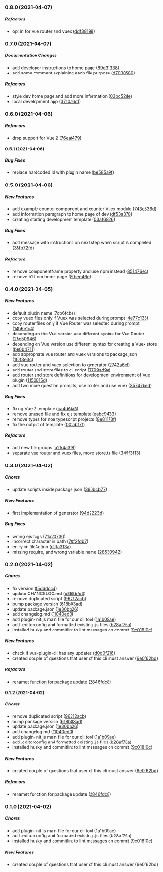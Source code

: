 ### 0.8.0 (2021-04-07)

##### Refactors

*  opt in for vue router and vuex ([ddf38198](https://github.com/Formonsus/vue-plugin-cli/commit/ddf381988c986ac9014bf25d31cc1924f1332fec))

### 0.7.0 (2021-04-07)

##### Documentation Changes

*  add developer instructions to home page ([89d31338](https://github.com/Formonsus/vue-plugin-cli/commit/89d31338f5df0375b78340453486ed76aabfb6fe))
*  add some comment explaining each file purpose ([d7038589](https://github.com/Formonsus/vue-plugin-cli/commit/d70385891cc34f313e4b9e5b1b99f5c6cfd114f8))

##### Refactors

*  style dev home page and add more information ([03bc52de](https://github.com/Formonsus/vue-plugin-cli/commit/03bc52deacfe98939af70f4e31505af6f731462b))
*  local development app ([3710a6c1](https://github.com/Formonsus/vue-plugin-cli/commit/3710a6c192b2a215ff17c9dbd5f34736e6e8105b))

### 0.6.0 (2021-04-06)

##### Refactors

*  drop support for Vue 2 ([76eaf479](https://github.com/Formonsus/vue-plugin-cli/commit/76eaf479a393b4c87ff1ecbe1a5692cbbe86b3d8))

#### 0.5.1 (2021-04-06)

##### Bug Fixes

*  replace hardcoded id with plugin name ([be585a9f](https://github.com/Formonsus/vue-plugin-cli/commit/be585a9f519bcb9ce349f46ca27aa0408268cec9))

### 0.5.0 (2021-04-06)

##### New Features

*  add example counter component and counter Vuex module ([743e836d](https://github.com/Formonsus/vue-plugin-cli/commit/743e836d295b58a7da48650522a2dadd905b5e7f))
*  add information paragraph to home page of dev ([df53a378](https://github.com/Formonsus/vue-plugin-cli/commit/df53a37858216801dd53883568076aab8e7ee316))
*  creating starting development template ([03af6826](https://github.com/Formonsus/vue-plugin-cli/commit/03af6826a4914dcde9bab3e302008c85075f7f56))

##### Bug Fixes

*  add message with instructions on next step when script is completed ([35fb72fd](https://github.com/Formonsus/vue-plugin-cli/commit/35fb72fddbae4d83c6bd2bf442c222bb4bd5e4fa))

##### Refactors

*  remove componentName property and use npm instead ([851476ec](https://github.com/Formonsus/vue-plugin-cli/commit/851476ec32937c61892c8a7714b9318731fe17ef))
*  remove h1 from home page ([8fbee46e](https://github.com/Formonsus/vue-plugin-cli/commit/8fbee46e1bf57e9758c190be7a8a5e1858c1c546))

### 0.4.0 (2021-04-05)

##### New Features

*  default plugin name ([7cb6fcbe](https://github.com/Formonsus/vue-plugin-cli/commit/7cb6fcbe3a6d2704213ab1600619f2ae75586de4))
*  copy vuex files only if Vuex was selected during prompt ([4e77c133](https://github.com/Formonsus/vue-plugin-cli/commit/4e77c1335fdd1426d59bc51cc44a62cda5d28113))
*  copy router files only if Vue Router was selected during prompt ([14b6e1c4](https://github.com/Formonsus/vue-plugin-cli/commit/14b6e1c4ebd245147a2df4ae48fec99130635490))
*  depending on the Vue version use different syntax for Vue Router ([25c50946](https://github.com/Formonsus/vue-plugin-cli/commit/25c50946629afbb805708b33968045c003768698))
*  depending on Vue version use different syntax for creating a Vuex store ([b60b4711](https://github.com/Formonsus/vue-plugin-cli/commit/b60b4711a4a0bf1c3b0fa276a5e425af8cd892c6))
*  add appropriate vue router and vuex versions to package.json ([1f0f3e3c](https://github.com/Formonsus/vue-plugin-cli/commit/1f0f3e3c0f8f6c40530a2678abf5c3faf335d49c))
*  add vue router and vuex selection to generator ([2742a6cf](https://github.com/Formonsus/vue-plugin-cli/commit/2742a6cfff8f6fc7c258b2710d5df171577b75a2))
*  add router and store files to cli script ([7799ad9e](https://github.com/Formonsus/vue-plugin-cli/commit/7799ad9e4159a5510205ef8da9293bb8504d5c33))
*  add router and store definitions for development environment of Vue plugin ([1150015d](https://github.com/Formonsus/vue-plugin-cli/commit/1150015d515cda8797de12131919518302a4d8da))
*  add two more question prompts, use router and use vuex ([35747bed](https://github.com/Formonsus/vue-plugin-cli/commit/35747bedbceb2f4385afa93690f6c8ab6a0e1c35))

##### Bug Fixes

*  fixing Vue 2 template ([ca4d6fa5](https://github.com/Formonsus/vue-plugin-cli/commit/ca4d6fa587f436932c57327dbf43f335fba8e8d5))
*  remove unused file and fix ejs template ([eabc9433](https://github.com/Formonsus/vue-plugin-cli/commit/eabc9433dc35f1a4fcea74935dfa7c3c3297c255))
*  remove types for non typescript projects ([8e81173f](https://github.com/Formonsus/vue-plugin-cli/commit/8e81173fcbd8661cd495d171b5383529209729c5))
*  fix the output of template ([00fabf7f](https://github.com/Formonsus/vue-plugin-cli/commit/00fabf7f387fd5583a88ebf48cb1e09d2cc703ab))

##### Refactors

*  add new file groups ([a254a3f8](https://github.com/Formonsus/vue-plugin-cli/commit/a254a3f8a3d0de9c9a8177d603de4c902da0731b))
*  separate vue router and vuex files, move store.ts file ([349f3f13](https://github.com/Formonsus/vue-plugin-cli/commit/349f3f1365c9aa7832bc0eefbc0a95f3ba9528ce))

### 0.3.0 (2021-04-02)

##### Chores

*  update scripts inside package.json ([390bcb77](https://github.com/Formonsus/vue-plugin-cli/commit/390bcb77e7c1de0783bf12520ab5505484e084a6))

##### New Features

*  first implementation of generator ([94d2223d](https://github.com/Formonsus/vue-plugin-cli/commit/94d2223d318e3dfaa37b6fa465aa03f5dcd0006a))

##### Bug Fixes

*  wrong ejs tags ([71a20730](https://github.com/Formonsus/vue-plugin-cli/commit/71a20730c784768bfab82d052b16979d15a732f6))
*  incorrect character in path ([70f2fdb7](https://github.com/Formonsus/vue-plugin-cli/commit/70f2fdb702d595781584d6caa9a54b98ede7729d))
*  entry => fileAction ([dc1a313a](https://github.com/Formonsus/vue-plugin-cli/commit/dc1a313af10c8e2770c31948abe77942cd3de098))
*  missing require, and wrong variable name ([28530942](https://github.com/Formonsus/vue-plugin-cli/commit/28530942b848ae2964c7cc520c3ea3bae7d71341))

### 0.2.0 (2021-04-02)

##### Chores

*  fix version ([f5dddcc4](https://github.com/Formonsus/vue-plugin-cli/commit/f5dddcc4c774432e59aa38a1eb0891656a4babf3))
*  update CHANGELOG.md ([c858bfc3](https://github.com/Formonsus/vue-plugin-cli/commit/c858bfc3e23b04be8c14c6160bd0ed9f1d93f19e))
*  remove duplicated script ([96212acb](https://github.com/Formonsus/vue-plugin-cli/commit/96212acbfbaca620891b03dc995f18c54cbcbe4a))
*  bump package version ([618b03ad](https://github.com/Formonsus/vue-plugin-cli/commit/618b03adf1285ebcafc52d0075eba5c0d0362e07))
*  update package.json ([1e30bb26](https://github.com/Formonsus/vue-plugin-cli/commit/1e30bb2604c1a8ae0e73a39da2eb0f1b0a7700a6))
*  add changelog.md ([11040ed0](https://github.com/Formonsus/vue-plugin-cli/commit/11040ed0c512a2ccb88218bdd04ddeb4c2f43033))
*  add plugin-init.js main file for our cli tool ([1a1b09ae](https://github.com/Formonsus/vue-plugin-cli/commit/1a1b09aefc9e9c080ea2679220548aec5c5d51fb))
*  add .editorconfig and formatted existing .js files ([b28af76a](https://github.com/Formonsus/vue-plugin-cli/commit/b28af76a5ab1214e1611b963b20b1ebc973d6bed))
*  installed husky and commitlint to lint messages on commit ([9c01810c](https://github.com/Formonsus/vue-plugin-cli/commit/9c01810c433b8cc22e0c4b54d508e5779d550656))

##### New Features

*  check if vue-plugin-cli has any updates ([d0d0f216](https://github.com/Formonsus/vue-plugin-cli/commit/d0d0f216f2a759810cc3108a968f370135c98036))
*  created couple of questions that user of this cli must answer ([6e0f62bd](https://github.com/Formonsus/vue-plugin-cli/commit/6e0f62bddc4b3e68d4c6b9084878ef31cf6433e9))

##### Refactors

*  renamet function for package update ([2846fdc8](https://github.com/Formonsus/vue-plugin-cli/commit/2846fdc89027c360ccb83b4921b8c65377f628d7))

#### 0.1.2 (2021-04-02)

##### Chores

*  remove duplicated script ([96212acb](https://github.com/Formonsus/vue-plugin-cli/commit/96212acbfbaca620891b03dc995f18c54cbcbe4a))
*  bump package version ([618b03ad](https://github.com/Formonsus/vue-plugin-cli/commit/618b03adf1285ebcafc52d0075eba5c0d0362e07))
*  update package.json ([1e30bb26](https://github.com/Formonsus/vue-plugin-cli/commit/1e30bb2604c1a8ae0e73a39da2eb0f1b0a7700a6))
*  add changelog.md ([11040ed0](https://github.com/Formonsus/vue-plugin-cli/commit/11040ed0c512a2ccb88218bdd04ddeb4c2f43033))
*  add plugin-init.js main file for our cli tool ([1a1b09ae](https://github.com/Formonsus/vue-plugin-cli/commit/1a1b09aefc9e9c080ea2679220548aec5c5d51fb))
*  add .editorconfig and formatted existing .js files ([b28af76a](https://github.com/Formonsus/vue-plugin-cli/commit/b28af76a5ab1214e1611b963b20b1ebc973d6bed))
*  installed husky and commitlint to lint messages on commit ([9c01810c](https://github.com/Formonsus/vue-plugin-cli/commit/9c01810c433b8cc22e0c4b54d508e5779d550656))

##### New Features

*  created couple of questions that user of this cli must answer ([6e0f62bd](https://github.com/Formonsus/vue-plugin-cli/commit/6e0f62bddc4b3e68d4c6b9084878ef31cf6433e9))

##### Refactors

*  renamet function for package update ([2846fdc8](https://github.com/Formonsus/vue-plugin-cli/commit/2846fdc89027c360ccb83b4921b8c65377f628d7))

### 0.1.0 (2021-04-02)

##### Chores

*  add plugin-init.js main file for our cli tool (1a1b09ae)
*  add .editorconfig and formatted existing .js files (b28af76a)
*  installed husky and commitlint to lint messages on commit (9c01810c)

##### New Features

*  created couple of questions that user of this cli must answer (6e0f62bd)


